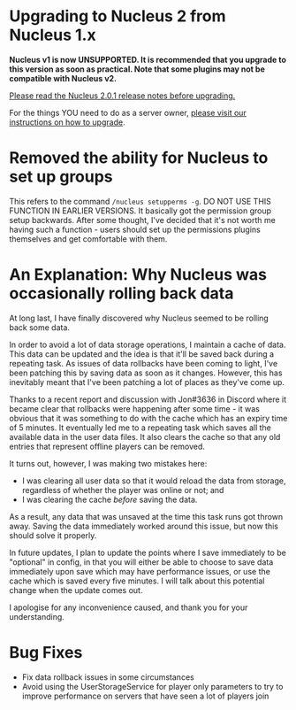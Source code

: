 # Upgrading to Nucleus 2 from Nucleus 1.x

**Nucleus v1 is now UNSUPPORTED. It is recommended that you upgrade to this version as soon as practical. Note that some plugins may not be compatible with Nucleus v2.**

[Please read the Nucleus 2.0.1 release notes before upgrading.](https://ore.spongepowered.org/Nucleus/Nucleus/versions/2.0.1)

For the things YOU need to do as a server owner, [please visit our instructions on how to upgrade](https://v2.nucleuspowered.org/docs/howto/migrate.html).

# Removed the ability for Nucleus to set up groups

This refers to the command `/nucleus setupperms -g`. DO NOT USE THIS FUNCTION IN EARLIER VERSIONS. It basically got the permission group setup backwards.
After some thought, I've decided that it's not worth me having such a function - users should set up the permissions plugins themselves and get comfortable with them.

# An Explanation: Why Nucleus was occasionally rolling back data

At long last, I have finally discovered why Nucleus seemed to be rolling back some data. 

In order to avoid a lot of data storage operations, I maintain a cache of data. This data can be updated and the idea is that it'll be saved back during a repeating task. As issues of data rollbacks have been coming to light, I've been patching this by saving data as soon as it changes. However, this has inevitably meant that I've been patching a lot of places as they've come up.

Thanks to a recent report and discussion with Jon#3636 in Discord where it became clear that rollbacks were happening after some time - it was obvious that it was something to do with the cache which has an expiry time of 5 minutes. It eventually led me to a repeating task which saves all the available data in the user data files. It also clears the cache so that any old entries that represent offline players can be removed.

It turns out, however, I was making two mistakes here:

* I was clearing all user data so that it would reload the data from storage, regardless of whether the player was online or not; and
* I was clearing the cache _before_ saving the data.

As a result, any data that was unsaved at the time this task runs got thrown away. Saving the data immediately worked around this issue, but now this should solve it properly.

In future updates, I plan to update the points where I save immediately to be "optional" in config, in that you will either be able to choose to save data immediately upon save which may have performance issues, or use the cache which is saved every five minutes. I will talk about this potential change when the update comes out.

I apologise for any inconvenience caused, and thank you for your understanding.

# Bug Fixes

* Fix data rollback issues in some circumstances
* Avoid using the UserStorageService for player only parameters to try to improve performance on servers that have seen a lot of players join